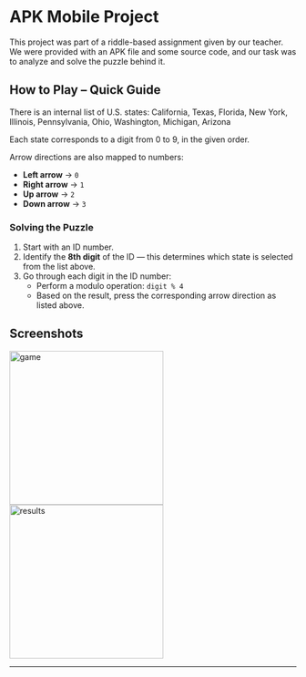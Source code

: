 # APK Mobile Project

This project was part of a riddle-based assignment given by our teacher.  
We were provided with an APK file and some source code, and our task was to analyze and solve the puzzle behind it.

## How to Play – Quick Guide

There is an internal list of U.S. states:
California, Texas, Florida, New York, Illinois, Pennsylvania, Ohio, Washington, Michigan, Arizona

Each state corresponds to a digit from 0 to 9, in the given order.

Arrow directions are also mapped to numbers:

- **Left arrow** → `0`
- **Right arrow** → `1`
- **Up arrow** → `2`
- **Down arrow** → `3`  


### Solving the Puzzle

1. Start with an ID number.
2. Identify the **8th digit** of the ID — this determines which state is selected from the list above.
3. Go through each digit in the ID number:
    - Perform a modulo operation: `digit % 4`
    - Based on the result, press the corresponding arrow direction as listed above.


## Screenshots
<img src="screenshots/game" alt="game" width="270"/>
<img src="screenshots/result" alt="results" width="270"/>

---
